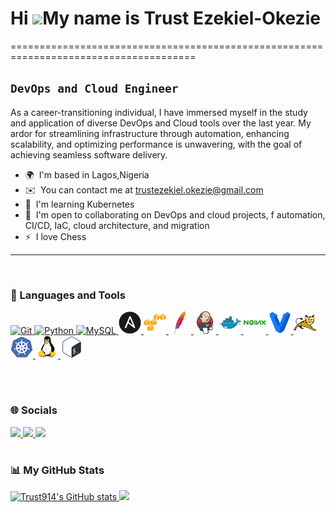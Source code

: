 # Hi ![](https://user-images.githubusercontent.com/18350557/176309783-0785949b-9127-417c-8b55-ab5a4333674e.gif)My name is Trust Ezekiel-Okezie
======================================================================================

**` DevOps and Cloud Engineer `**
-------------------------

As a career-transitioning individual, I have immersed myself in the study and application of diverse DevOps and Cloud tools over the last year. My ardor for streamlining infrastructure through automation, enhancing scalability, and optimizing performance is unwavering, with the goal of achieving seamless software delivery.

* 🌍  I'm based in Lagos,Nigeria
* ✉️  You can contact me at [trustezekiel.okezie@gmail.com](mailto:trustezekiel.okezie@gmail.com)
* 🧠  I'm learning Kubernetes
* 🤝  I'm open to collaborating on DevOps and cloud projects, f automation, CI/CD, IaC, cloud architecture, and migration
* ⚡  I love Chess

---
<br/>

### 🧰 Languages and Tools


<p align="left" >
    <a href="https://git-scm.com/" target="_blank" rel="noreferrer">
      <img src="https://raw.githubusercontent.com/danielcranney/readme-generator/main/public/icons/skills/git-colored.svg"  width="36px" alt="Git" />
  </a>
   <a href="https://www.python.org/" target="_blank" rel="noreferrer">
     <img src="https://raw.githubusercontent.com/danielcranney/readme-generator/main/public/icons/skills/python-colored.svg"  width="36px" alt="Python" />
  </a>
  <a href="https://www.mysql.com/" target="_blank" rel="noreferrer">
    <img src="https://raw.githubusercontent.com/danielcranney/readme-generator/main/public/icons/skills/mysql-colored.svg"  width="36px" alt="MySQL" />
  </a>
  <a href="https://www.ansible.com/" target="_blank" rel="noreferrer">
    <img src="https://github.com/devicons/devicon/blob/master/icons/ansible/ansible-original.svg" width="36px" alt="Ansible" />
  </a>
  <a href="https://aws.amazon.com//" target="_blank" rel="noreferrer">
    <img src="https://github.com/devicons/devicon/blob/master/icons/amazonwebservices/amazonwebservices-original.svg" width="36px" alt="AWS Cloud Services" />
  </a>
  <a href="https://httpd.apache.org/" target="_blank" rel="noreferrer">
    <img src="https://github.com/devicons/devicon/blob/master/icons/apache/apache-original.svg" width="36px" alt="Apache" />
  </a>
  <a href="https://www.jenkins.io/" target="_blank" rel="noreferrer">
    <img src="https://github.com/devicons/devicon/blob/master/icons/jenkins/jenkins-original.svg" width="36px" alt="Jenkins" />
  </a>
  <a href="https://hub.docker.com/" target="_blank" rel="noreferrer">
    <img src="https://github.com/devicons/devicon/blob/master/icons/docker/docker-original.svg"  width="36px" alt="Docker" />
  </a>
  <a href="https://www.nginx.com/" target="_blank" rel="noreferrer">
    <img src="https://github.com/devicons/devicon/blob/master/icons/nginx/nginx-original.svg"  width="36px"  alt="NGINX" />
  </a>
  <a href="https://app.vagrantup.com/" target="_blank" rel="noreferrer">
    <img src="https://github.com/devicons/devicon/blob/master/icons/vagrant/vagrant-original.svg" width="36px" alt="Vagrant" />
  </a>
  <a href="https://tomcat.apache.org/" target="_blank" rel="noreferrer">
    <img src="https://github.com/devicons/devicon/blob/master/icons/tomcat/tomcat-original.svg" width="36px" alt="Apache Tomcat" />
  </a>
  <a href="https://kubernetes.io/" target="_blank" rel="noreferrer">
    <img src="https://github.com/devicons/devicon/blob/master/icons/kubernetes/kubernetes-plain.svg" width="36px"  alt="Kubernetes" />
  </a>
  <a href="https://www.linux.org" target="_blank" rel="noreferrer">
    <img src="https://github.com/devicons/devicon/blob/master/icons/linux/linux-original.svg" width="36px"  alt="Linux" />
  </a>
  <a href="https://www.gnu.org/software/bash/" target="_blank" rel="noreferrer">
    <img src="https://github.com/devicons/devicon/blob/master/icons/bash/bash-original.svg" width="36px"  alt="Bash" />
  </a>
</p>
<br/>

#


### 🌐 Socials


<p align="left" >
  <a href="https://www.github.com/Trust914" target="_blank" rel="noreferrer">
    <img src="https://raw.githubusercontent.com/danielcranney/readme-generator/main/public/icons/socials/github.svg" width="30px" />
  </a>
   <a href="https://www.linkedin.com/in/trust-ezekiel-okezie" target="_blank" rel="noreferrer" >
     <img src="https://raw.githubusercontent.com/danielcranney/readme-generator/main/public/icons/socials/linkedin.svg" width="30px" />
  </a>
  <a href="https://www.twitter.com/Tru_xT" target="_blank" rel="noreferrer">
    <img src="https://raw.githubusercontent.com/danielcranney/readme-generator/main/public/icons/socials/twitter.svg" width="30px" />
  </a>
<p/>

#

### 📊 My GitHub Stats


<a href="http://www.github.com/Trust914">
  <img src="https://github-readme-stats.vercel.app/api?username=Trust914&show_icons=true&hide=&count_private=true&title_color=84cc16&text_color=ffffff&icon_color=22c55e&bg_color=171717&hide_border=true&show_icons=true" width="400px" alt="Trust914's GitHub stats" />
</a>
<a href="http://www.github.com/Trust914">
  <img src="https://github-readme-streak-stats.herokuapp.com/?user=Trust914&stroke=ffffff&background=171717&ring=84cc16&fire=84cc16&currStreakNum=ffffff&currStreakLabel=84cc16&sideNums=ffffff&sideLabels=ffffff&dates=ffffff&hide_border=true" width="435px" />
</a>
